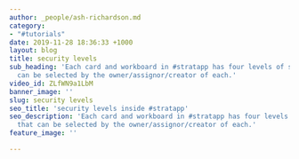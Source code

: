 ```yaml
---
author: _people/ash-richardson.md
category:
- "#tutorials"
date: 2019-11-28 18:36:33 +1000
layout: blog
title: security levels
sub_heading: 'Each card and workboard in #stratapp has four levels of security, that
  can be selected by the owner/assignor/creator of each.'
video_id: ZLfWN9a1LbM
banner_image: ''
slug: security levels
seo_title: 'security levels inside #stratapp'
seo_description: 'Each card and workboard in #stratapp has four levels of security,
  that can be selected by the owner/assignor/creator of each.'
feature_image: ''

---
```

